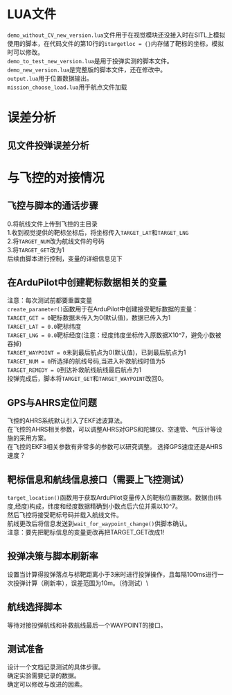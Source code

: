 # LUA文件
`demo_without_CV_new_version.lua`文件用于在视觉模块还没接入时在SITL上模拟使用的脚本，在代码文件的第10行的`itargetloc = {}`内存储了靶标的坐标，模拟时可以修改。\
`demo_to_test_new_version.lua`是用于投弹实测的脚本文件。\
`demo_new_version.lua`是完整版的脚本文件，还在修改中。\
`output.lua`用于位置数据输出。\
`mission_choose_load.lua`用于航点文件加载
# 误差分析
## 见文件投弹误差分析
# 与飞控的对接情况
## 飞控与脚本的通话步骤
0.将航线文件上传到飞控的主目录\
1.收到视觉提供的靶标坐标后，将坐标传入`TARGET_LAT`和`TARGET_LNG`\
2.将`TARGET_NUM`改为航线文件的号码\
3.将`TARGET_GET`改为1\
后续由脚本进行控制，变量的详细信息见下
## 在ArduPilot中创建靶标数据相关的变量
注意：每次测试前都要重置变量\
`create_parameter()`函数用于在ArduPilot中创建接受靶标数据的变量：\
`TARGET_GET = 0`靶标数据未传入为0(默认值)，数据已传入为1\
`TARGET_LAT = 0.0`靶标纬度\
`TARGET_LNG = 0.0`靶标经度(注意：经度纬度坐标传入原数据X10^7，避免小数被吞掉)\
`TARGET_WAYPOINT = 0`未到最后航点为0(默认值)，已到最后航点为1\
`TARGET_NUM = 0`所选择的航线号码,当进入补救航线时值为5\
`TARGET_REMEDY = 0`到达补救航线航线最后航点为1\
投弹完成后，脚本将`TARGET_GET`和`TARGET_WAYPOINT`改回0。
## GPS与AHRS定位问题
飞控的AHRS系统默认引入了EKF滤波算法。\
在飞控的AHRS相关参数，可以调整AHRS对GPS和陀螺仪、空速管、气压计等设施的采用方案。\
在飞控的EKF3相关参数有非常多的参数可以研究调整。
选择GPS速度还是AHRS速度？
## 靶标信息和航线信息接口（需要上飞控测试）
`target_location()`函数用于获取ArduPilot变量传入的靶标位置数据。数据由(纬度,经度)构成，纬度和经度数据精确到小数点后六位并乘以10^7。\
然后飞控将接受靶标号码并载入航线文件。\
航线更改后将信息发送到`wait_for_waypoint_change()`供脚本确认。\
注意：要先把靶标信息的变量更改再把TARGET_GET改成1!
## 投弹决策与脚本刷新率
设置当计算得投弹落点与标靶距离小于3米时进行投弹操作，且每隔100ms进行一次投弹计算（刷新率），误差范围为10m。（待测试）\
## 航线选择脚本
等待对接投弹航线和补救航线最后一个WAYPOINT的接口。
## 测试准备
设计一个文档记录测试的具体步骤。\
确定实验需要记录的数据。\
确定可以修改与改进的因素。
